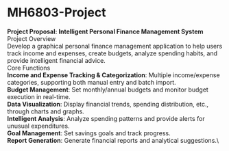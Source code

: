 # MH6803-Project

**Project Proposal: Intelligent Personal Finance Management System**\
Project Overview\
Develop a graphical personal finance management application to help users track income and expenses, create budgets, analyze spending habits, and provide intelligent financial advice.\
Core Functions\
**Income and Expense Tracking & Categorization**: Multiple income/expense categories, supporting both manual entry and batch import.\
**Budget Management**: Set monthly/annual budgets and monitor budget execution in real-time.\
**Data Visualization**: Display financial trends, spending distribution, etc., through charts and graphs.\
**Intelligent Analysis**: Analyze spending patterns and provide alerts for unusual expenditures.\
**Goal Management**: Set savings goals and track progress.\
**Report Generation**: Generate financial reports and analytical suggestions.\
